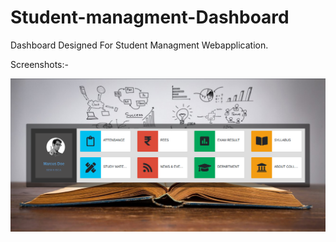 # Student-managment-Dashboard
Dashboard Designed For Student Managment Webapplication.

Screenshots:-

![alt text](https://raw.githubusercontent.com/shabeersha/Student-managment-Dashboard/master/screenshots/Screenshot01.png)
